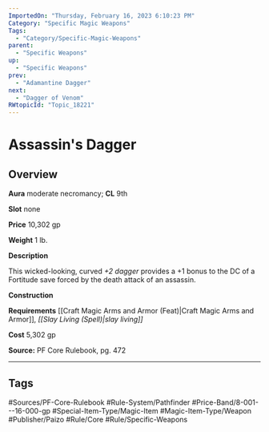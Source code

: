 ```yaml
---
ImportedOn: "Thursday, February 16, 2023 6:10:23 PM"
Category: "Specific Magic Weapons"
Tags:
  - "Category/Specific-Magic-Weapons"
parent:
  - "Specific Weapons"
up:
  - "Specific Weapons"
prev:
  - "Adamantine Dagger"
next:
  - "Dagger of Venom"
RWtopicId: "Topic_18221"
---
```

# Assassin's Dagger
## Overview
**Aura** moderate necromancy; **CL** 9th

**Slot** none

**Price** 10,302 gp

**Weight** 1 lb.

**Description**

This wicked-looking, curved *+2 dagger* provides a +1 bonus to the DC of a Fortitude save forced by the death attack of an assassin.

**Construction**

**Requirements** [[Craft Magic Arms and Armor (Feat)|Craft Magic Arms and Armor]], *[[Slay Living (Spell)|slay living]]*

**Cost** 5,302 gp

**Source:** PF Core Rulebook, pg. 472


---
## Tags
#Sources/PF-Core-Rulebook #Rule-System/Pathfinder #Price-Band/8-001---16-000-gp #Special-Item-Type/Magic-Item #Magic-Item-Type/Weapon #Publisher/Paizo #Rule/Core #Rule/Specific-Weapons


